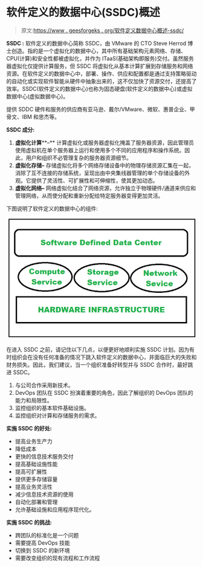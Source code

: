 # 软件定义的数据中心(SSDC)概述

> 原文:[https://www . geesforgeks . org/软件定义数据中心概述-ssdc/](https://www.geeksforgeeks.org/overview-of-software-defined-data-center-ssdc/)

**SSDC :** 软件定义的数据中心简称 SSDC，由 VMware 的 CTO Steve Herrod 博士创造。指的是一个虚拟化的数据中心，其中所有基础架构元素网络、存储、CPU(计算)和安全性都被虚拟化，并作为 ITaaS(基础架构即服务)交付。虽然服务器虚拟化仅提供计算服务，但 SSDC 将虚拟化从基本计算扩展到存储服务和网络资源。在软件定义的数据中心中，部署、操作、供应和配置都是通过支持策略驱动的自动化或实现软件智能从硬件中抽象出来的，这不仅加快了资源交付，还提高了效率。SSDC(软件定义的数据中心)也称为固态硬盘(软件定义的数据中心)或虚拟数据中心(虚拟数据中心)。

提供 SDDC 硬件和服务的供应商有亚马逊、戴尔/VMware、微软、惠普企业、甲骨文、IBM 和思杰等。

**SSDC 成分:**

1.  **虚拟化计算****–**
    计算虚拟化或服务器虚拟化掩盖了服务器资源，因此管理员使用虚拟机在单个服务器上运行和使用多个不同的应用程序和操作系统。因此，用户和组织不必管理复杂的服务器资源细节。
2.  **虚拟化存储–**
    存储虚拟化将多个网络存储设备中的物理存储资源汇集在一起，消除了互不连接的存储系统，呈现出由中央集线器管理的单个存储设备的外观。它提供了灵活性、可扩展性和可伸缩性，使其更加动态。
3.  **虚拟化网络–**
    网络虚拟化结合了网络资源，允许独立于物理硬件/通道来供应和管理网络，从而使分配和重新分配给特定服务器变得更加灵活。

下图说明了软件定义的数据中心的组件:

![](img/413cd6c45b3b06f7a3916329b7d958ab.png)

在进入 SSDC 之前，请记住以下几点，以便更好地顺利实施 SSDC 计划。因为有时组织会在没有任何准备的情况下跳入软件定义的数据中心，并面临巨大的失败和财务损失。因此，我们建议，当一个组织准备好转型并与 SSDC 合作时，最好跳进 SSDC。

1.  与公司合作采用新技术。
2.  DevOps 团队在 SSDC 扮演着重要的角色，因此了解组织的 DevOps 团队的能力和局限性。
3.  监控组织的基本软件基础设施。
4.  监控组织对计算和存储服务的需求。

**实施 SSDC 的好处:**

*   提高业务生产力
*   降低成本
*   更快的信息技术服务交付
*   提高基础设施性能
*   提高可扩展性
*   提供更多存储容量
*   提高业务灵活性
*   减少信息技术资源的使用
*   自动化部署和管理
*   允许基础设施和应用程序现代化。

**实施 SSDC 的挑战:**

*   跨团队的标准化是一个问题
*   需要提高 DevOps 技能
*   切换到 SSDC 的新环境
*   需要改变组织的现有流程和工作流程